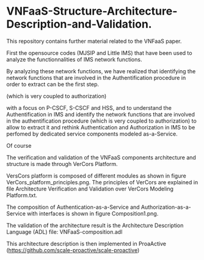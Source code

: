 # VNFaaS-Structure-Architecture-Description-and-Validation.
This repository contains further material related to the VNFaaS paper.

First the opensource codes (MJSIP and Little IMS) that have been used to analyze the functionnalities of IMS network functions.

By analyzing these network functions, we have realized that identifying the network functions that are involved in the Authentification procedure  in order to extract can be the first step.

(which is very coupled to authorization)

with a focus on P-CSCF, S-CSCF and HSS, and to understand the Authentification in IMS and identify the network functions that are involved in the authentification procedure (which is very coupled to authorization) to allow to extract it and rethink Authentication and Authorization in IMS to be perfomed by dedicated service components modeled as-a-Service. 

Of course

The verification and validation of the VNFaaS components architecture and structure is made through VerCors Platform. 

VersCors platform is composed of different modules as shown in figure VerCors_platform_principles.png. The principles of VerCors are explained in file Architecture Verification and Validation over VerCors Modeling Platform.txt. 

The composition of Authentication-as-a-Service and Authorization-as-a-Service with interfaces is shown in figure Composition1.png. 

The validation of the architecture result is the Architecture Description Language (ADL) file: VNFaaS-composition.adl 

This architecture description is then implemented in ProaActive (https://github.com/scale-proactive/scale-proactive) 

